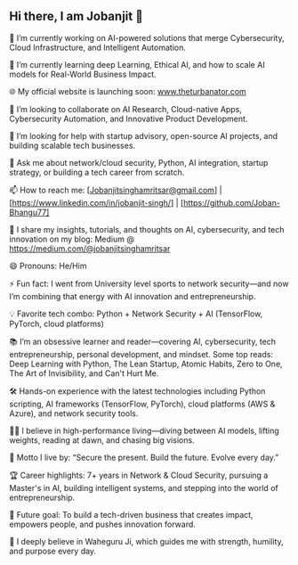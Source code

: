## Hi there, I am Jobanjit 👋

🔭 I’m currently working on AI-powered solutions that merge Cybersecurity, Cloud Infrastructure, and Intelligent Automation.

🌱 I’m currently learning deep Learning, Ethical AI, and how to scale AI models for Real-World Business Impact.

🌐 My official website is launching soon: www.theturbanator.com

👯 I’m looking to collaborate on AI Research, Cloud-native Apps, Cybersecurity Automation, and Innovative Product Development.

🤔 I’m looking for help with startup advisory, open-source AI projects, and building scalable tech businesses.

💬 Ask me about network/cloud security, Python, AI integration, startup strategy, or building a tech career from scratch.

📫 How to reach me: [Jobanjitsinghamritsar@gmail.com] | [https://www.linkedin.com/in/jobanjit-singh/] | [https://github.com/Joban-Bhangu77]

📝 I share my insights, tutorials, and thoughts on AI, cybersecurity, and tech innovation on my blog: Medium @  https://medium.com/@jobanjitsinghamritsar

😄 Pronouns: He/Him

⚡ Fun fact: I went from University level sports to network security—and now I’m combining that energy with AI innovation and entrepreneurship.

💡 Favorite tech combo: Python + Network Security + AI (TensorFlow, PyTorch, cloud platforms)

📚 I’m an obsessive learner and reader—covering AI, cybersecurity, tech entrepreneurship, personal development, and mindset. Some top reads: Deep Learning with Python, The Lean Startup, Atomic Habits, Zero to One, The Art of Invisibility, and Can't Hurt Me.

🛠️ Hands-on experience with the latest technologies including Python scripting, AI frameworks (TensorFlow, PyTorch), cloud platforms (AWS &  Azure), and network security tools.

🏋️‍♂️ I believe in high-performance living—diving between AI models, lifting weights, reading at dawn, and chasing big visions.

🧠 Motto I live by: “Secure the present. Build the future. Evolve every day.”

🏆 Career highlights: 7+ years in Network & Cloud Security, pursuing a Master's in AI, building intelligent systems, and stepping into the world of entrepreneurship.

🚀 Future goal: To build a tech-driven business that creates impact, empowers people, and pushes innovation forward.

🙏 I deeply believe in Waheguru Ji, which guides me with strength, humility, and purpose every day.
